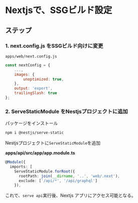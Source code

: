 # Nextjsで、SSGビルド設定

## ステップ

### 1. next.config.js をSSGビルド向けに変更

`apps/web/next.config.js`

```js
const nextConfig = {
    ...,
    images: {
        unoptimized: true,
    },
    output: 'export',
    trailingSlash: true
};
```

### 2. ServeStaticModule をNestjsプロジェクトに追加

パッケージをインストール

```bash
npm i @nestjs/serve-static
```

Nestjsプロジェクトに`ServeStaticModule`を追加

**apps/api/src/app/app.module.ts**

```ts
@Module({
  imports: [
    ServeStaticModule.forRoot({
      rootPath: join(__dirname, '..', 'web/.next'),
      exclude: ['/api/*', '/api/graphql']
    }),
```

これで、`serve api`実行後、Nextjs アプリにアクセス可能となる。
